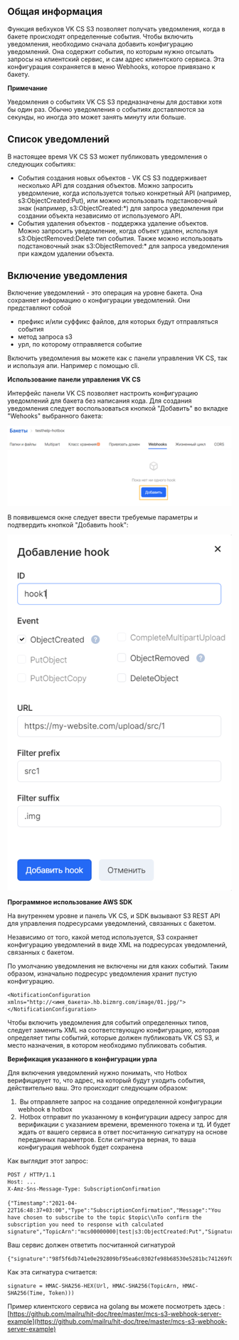 Общая информация
----------------

Функция вебхуков VK CS S3 позволяет получать уведомления, когда в бакете происходят определенные события. Чтобы включить уведомления, необходимо сначала добавить конфигурацию уведомлений. Она содержит события, по которым нужно отсылать запросы на клиентский сервис, и сам адрес клиентского сервиса. Эта конфигурация сохраняется в меню Webhooks, которое привязано к бакету.

**Примечание**

Уведомления о событиях VK CS S3 предназначены для доставки хотя бы один раз. Обычно уведомления о событиях доставляются за секунды, но иногда это может занять минуту или больше.

Список уведомлений
------------------

В настоящее время VK CS S3 может публиковать уведомления о следующих событиях:

*   События создания новых объектов - VK CS S3 поддерживает несколько API для создания объектов. Можно запросить уведомление, когда используется только конкретный API (например, s3:ObjectCreated:Put), или можно использовать подстановочный знак (например, s3:ObjectCreated:\*) для запроса уведомления при создании объекта независимо от используемого API.
*   События удаления объектов - поддержка удаление объектов. Можно запросить уведомление, когда объект удален, используя s3:ObjectRemoved:Delete тип события. Также можно использовать подстановочный знак s3:ObjectRemoved:\* для запроса уведомления при каждом удалении объекта.

Включение уведомления
---------------------

Включение уведомлений - это операция на уровне бакета. Она сохраняет информацию о конфигурации уведомлений. Они представляют собой 

*   префикс и/или суффикс файлов, для которых будут отправляться события
*   метод запроса s3
*   урл, по которому отправляется событие
    

Включить уведомления вы можете как с панели управления VK CS, так и используя апи. Например с помощью cli.

**Использование панели управления VK CS**

Интерфейс панели VK CS позволяет настроить конфигурацию уведомлений для бакета без написания кода. Для создания уведомления следует воспользоваться кнопкой "Добавить" во вкладке "Wehooks" выбранного бакета:

![](./assets/1598230792282-1598230792282.png)

В появившемся окне следует ввести требуемые параметры и подтвердить кнопкой "Добавить hook":

![](./assets/1598230937964-1598230937964.png)

**Программное использование AWS SDK**

На внутреннем уровне и панель VK CS, и SDK вызывают S3 REST API для управления подресурсами уведомлений, связанных с бакетом.

Независимо от того, какой метод используется, S3 сохраняет конфигурацию уведомлений в виде XML на подресурсах уведомлений, связанных с бакетом. 

По умолчанию уведомления не включены ни для каких событий. Таким образом, изначально подресурс уведомления хранит пустую конфигурацию.

```
<NotificationConfiguration xmlns="http://<имя_бакета>.hb.bizmrg.com/image/01.jpg/"> 
</NotificationConfiguration>
```

Чтобы включить уведомления для событий определенных типов, следует заменить XML на соответствующую конфигурацию, которая определяет типы событий, которые должен публиковать VK CS S3, и место назначения, в котором необходимо публиковать события.

**Верификация указанного в конфигурации урла**

Для включения уведомлений нужно понимать, что Hotbox верифицирует то, что адрес, на который будут уходить события, действительно ваш. Это происходит следующим образом:

1.   Вы отправляете запрос на создание определенной конфигурации webhook в hotbox
2.   Hotbox отправит по указанному в конфигурации адресу запрос для верификации с указанием времени, временного токена и тд. И будет ждать от вашего сервиса в ответ посчитанную сигнатуру на основе переданных параметров. Если сигнатура верная, то ваша конфигурация webhook будет сохранена

Как выглядит этот запрос:

```
POST / HTTP/1.1
Host: ...
X-Amz-Sns-Message-Type: SubscriptionConfirmation

{"Timestamp":"2021-04-22T16:48:37+03:00","Type":"SubscriptionConfirmation","Message":"You have chosen to subscribe to the topic $topic\\nTo confirm the subscription you need to response with calculated signature","TopicArn":"mcs00000000|test|s3:ObjectCreated:Put","SignatureVersion":1,"Token":"9fbYYWYGANVGeQ3s9VKxrYgynwqu65PwQ6zr7bVvU4WKXf2W"}
```

Ваш сервис должен ответить посчитанной сигнатурой

```
{"signature":"98f5f6db741e0e292809bf95ea6c0302fe98b68530e5281bc741269f06270f49"}
```

Как эта сигнатура считается:

```
signature = HMAC-SHA256-HEX(Url, HMAC-SHA256(TopicArn, HMAC-SHA256(Time, Token)))
```

Пример клиентского сервиса на golang вы можете посмотреть здесь : [https://github.com/mailru/hit-doc/tree/master/mcs-s3-webhook-server-example](https://github.com/mailru/hit-doc/tree/master/mcs-s3-webhook-server-example)